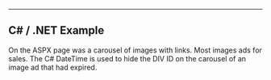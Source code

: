 -------------------
C# / .NET Example
-------------------
On the ASPX page was a carousel of images with links. Most images ads for sales. 
The C# DateTime is used to hide the DIV ID on the carousel of an image ad that had expired.
